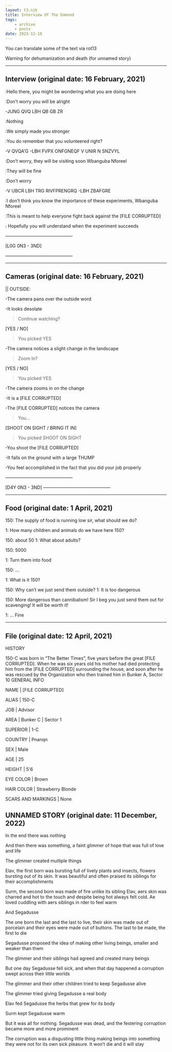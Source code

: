 ```yaml
---
layout: t3.njk
title: Interview Of The Damned
tags:
    - archive
    - posts
date: 2023-12-10
---
```


You can translate some of the text via rot13

Warning for dehumanization and death (for unnamed story)

---

## Interview (original date: 16 February, 2021)

:Hello there, you might be wondering what you are doing here

:Don’t worry you will be alright

-JUNG QVQ LBH QB GB ZR

:Nothing

:We simply made you stronger

:You do remember that you volunteered right?

-V QVQA'G
-LBH FVPX ONFGNEQF V UNIR N SNZVYL

:Don’t worry, they will be visiting soon Wbanguba Nforeel

:They will be fine

:Don’t worry

-V UBCR LBH TRG RIVFPRENGRQ
-LBH ZBAFGRE

:I don’t think you know the importance of these experiments, Wbanguba Nforeel

:This is meant to help everyone fight back against the [FILE CORRUPTED]

: Hopefully you will understand when the experiment succeeds

———————————————

[L0G 0N3 - 3ND]

———————————————

---

## Cameras (original date: 16 February, 2021)

|| OUTSIDE:

-The camera pans over the outside word

-It looks desolate

>Continue watching?

[YES / NO] 

>You picked YES

-The camera notices a slight change in the landscape

>Zoom In?

[YES / NO]

>You picked YES

-The camera zooms in on the change

-It is a  [FILE CORRUPTED]

-The  [FILE CORRUPTED] notices the camera

>You…

[SHOOT ON SIGHT / BRING IT IN]

>You picked SHOOT ON SIGHT

-You shoot the  [FILE CORRUPTED]

-It falls on the ground with a large THUMP

-You feel accomplished in the fact that you did your job properly

———————————————

[D4Y 0N3 - 3ND]
———————————————

---

## Food (original date: 1 April, 2021)

150: The supply of food is running low sir, what should we do?

1: How many children and animals do we have here 150?

150: about 50
1: What about adults?

150: 5000

1: Turn them into food

150: …

1: What is it 150?

150: Why can’t we just send them outside?
1: It is too dangerous

150: More dangerous than cannibalism! Sir I beg you just send them out for scavenging! It will be worth it!

1: … Fine


---

## File (original date: 12 April, 2021)
HISTORY

150-C was born in “The Better Times”, five years before the great [FILE CORRUPTED]. When he was six years old his mother had died protecting him from the [FILE CORRUPTED] surrounding the house, and soon after he was rescued by the Organization who then trained him in Bunker A, Sector 10
GENERAL INFO

NAME | [FILE CORRUPTED]

ALIAS | 150-C

JOB | Advisor

AREA | Bunker C | Sector 1

SUPERIOR | 1-C

COUNTRY | Pnanqn

SEX | Male

AGE | 25

HEIGHT | 5'6

EYE COLOR | Brown

HAIR COLOR |  Strawberry Blonde

SCARS AND MARKINGS | None



## UNNAMED STORY (original date: 11 December, 2022)

In the end there was nothing

And then there was something, a faint glimmer of hope that was full of love and life

The glimmer created multiple things

Elav, the first born was bursting full of lively plants and insects, flowers bursting out of its skin. It was beautiful and often praised its siblings for their accomplishments

Surm, the second born was made of fire unlike its sibling Elav, aers skin was charred and hot to the touch and despite being hot always felt cold. Ae loved cuddling with aers siblings in rder to feel warm

And Segadusse

The one born the last and the last to live, their skin was made out of porcelain and their eyes were made out of buttons. The last to be made, the first to die

Segadusse proposed the idea of making other living beings, smaller and weaker than them

The glimmer and their siblings had agreed and created many beings

But one day Segadusse fell sick, and when that day happened a corruption swept across their little worlds

The glimmer and their other children tried to keep Segadusse alive

The glimmer tried giving Segadusse a real body

Elav fed Segadusse the herbs that grew for its body

Surm kept Segadusse warm

But it was all for nothing. Segadusse was dead, and the festering corruption became more and more prominent



The corruption was a disgusting little thing making beings into something they were not for its own sick pleasure. It won’t die and it will stay

